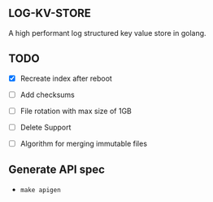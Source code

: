 ## LOG-KV-STORE

A high performant log structured key value store in golang.


## TODO
- [X] Recreate index after reboot
- [ ] Add checksums
- [ ] File rotation with max size of 1GB
- [ ] Delete Support
- [ ] Algorithm for merging immutable files



## Generate API spec
* `make apigen`